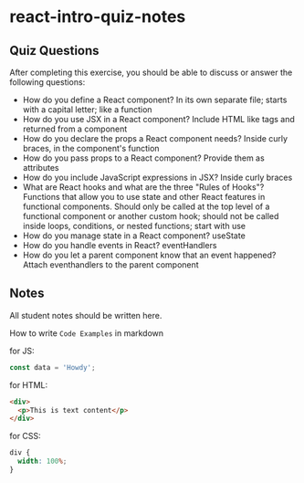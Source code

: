 # react-intro-quiz-notes

## Quiz Questions

After completing this exercise, you should be able to discuss or answer the following questions:

- How do you define a React component?
In its own separate file; starts with a capital letter; like a function
- How do you use JSX in a React component?
Include HTML like tags and returned from a component
- How do you declare the props a React component needs?
Inside curly braces, in the component's function
- How do you pass props to a React component?
Provide them as attributes
- How do you include JavaScript expressions in JSX?
Inside curly braces
- What are React hooks and what are the three "Rules of Hooks"?
Functions that allow you to use state and other React features in functional components.
Should only be called at the top level of a functional component or another custom hook; should not be called inside loops, conditions, or nested functions; start with use
- How do you manage state in a React component?
useState
- How do you handle events in React?
eventHandlers
- How do you let a parent component know that an event happened?
Attach eventhandlers to the parent component

## Notes

All student notes should be written here.

How to write `Code Examples` in markdown

for JS:

```javascript
const data = 'Howdy';
```

for HTML:

```html
<div>
  <p>This is text content</p>
</div>
```

for CSS:

```css
div {
  width: 100%;
}
```
